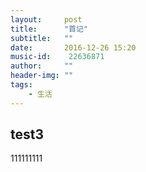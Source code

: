 ```yaml
---
layout:     post
title:      "首记"
subtitle:   ""
date:       2016-12-26 15:20
music-id:    22636871
author:     ""
header-img: ""
tags:
    - 生活
---
```

## test3
111111111